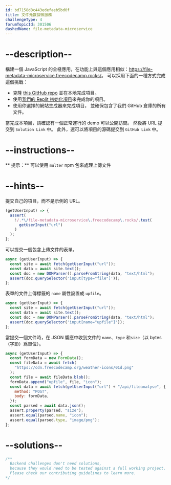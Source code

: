 ```yaml
---
id: bd7158d8c443edefaeb5bd0f
title: 文件元數據微服務
challengeType: 4
forumTopicId: 301506
dashedName: file-metadata-microservice
---
```


# --description--

構建一個 JavaScript 的全棧應用，在功能上與這個應用相似：<https://file-metadata-microservice.freecodecamp.rocks/>。 可以採用下面的一種方式完成這個挑戰：

- 克隆 [this GitHub repo](https://github.com/freeCodeCamp/boilerplate-project-filemetadata/) 並在本地完成項目。
- 使用[我們的 Replit 初始化項目](https://replit.com/github/freeCodeCamp/boilerplate-project-filemetadata)來完成你的項目。
- 使用你選擇的網站生成器來完成項目， 並確保包含了我們 GitHub 倉庫的所有文件。

當完成本項目，請確認有一個正常運行的 demo 可以公開訪問。 然後將 URL 提交到 `Solution Link` 中。 此外，還可以將項目的源碼提交到 `GitHub Link` 中。

# --instructions--

** 提示：** 可以使用 `multer` npm 包來處理上傳文件

# --hints--

提交自己的項目，而不是示例的 URL。

```js
(getUserInput) => {
  assert(
    !/.*\/file-metadata-microservice\.freecodecamp\.rocks/.test(
      getUserInput("url")
    )
  );
};
```

可以提交一個包含上傳文件的表單。

```js
async (getUserInput) => {
  const site = await fetch(getUserInput("url"));
  const data = await site.text();
  const doc = new DOMParser().parseFromString(data, "text/html");
  assert(doc.querySelector('input[type="file"]'));
};
```

表單的文件上傳標籤的 `name` 屬性設置成 `upfile`。

```js
async (getUserInput) => {
  const site = await fetch(getUserInput("url"));
  const data = await site.text();
  const doc = new DOMParser().parseFromString(data, "text/html");
  assert(doc.querySelector('input[name="upfile"]'));
};
```

當提交一個文件時，在 JSON 響應中收到文件的 `name`、`type` 和`size`（以 bytes（字節）爲單位）。

```js
async (getUserInput) => {
  const formData = new FormData();
  const fileData = await fetch(
    "https://cdn.freecodecamp.org/weather-icons/01d.png"
  );
  const file = await fileData.blob();
  formData.append("upfile", file, "icon");
  const data = await fetch(getUserInput("url") + "/api/fileanalyse", {
    method: "POST",
    body: formData,
  });
  const parsed = await data.json();
  assert.property(parsed, "size");
  assert.equal(parsed.name, "icon");
  assert.equal(parsed.type, "image/png");
};
```

# --solutions--

```js
/**
  Backend challenges don't need solutions, 
  because they would need to be tested against a full working project. 
  Please check our contributing guidelines to learn more.
*/
```
